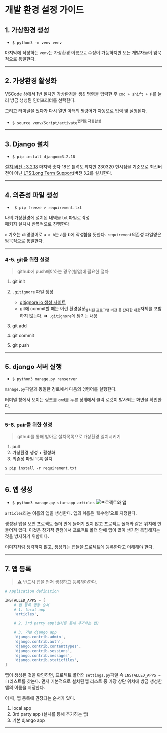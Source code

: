 # 개발 환경 설정 가이드

## 1. 가상환경 생성

- `$ python3 -m venv venv`

마지막에 작성하는 `venv`는 가상환경 이름으로 수정이 가능하지만 모든 개발자들이 암묵적으로 통일한다.

---

## 2. 가상환경 활성화

VSCode 상에서 1번 절차인 가상환경을 생성 명령을 입력한 후 `cmd + shift + P`를 눌러 방금 생성된 인터프리터를 선택한다.

그리고 터미널을 껐다가 다시 열면 아래의 명령어가 자동으로 입력 및 실행된다.

- `$ source venv/Script/activate`<sup>탭키로 자동완성</sup>

---

## 3. Django 설치

- `$ pip install django==3.2.18`

[설치 버전 : 3.2.18](https://static.djangoproject.com/img/release-roadmap.4cf783b31fbe.png)
마지막 숫자 18은 틀려도 되지만
230320 현시점을 기준으로 최신버전이 아닌 [LTS(Long Term Support)](https://ko.wikipedia.org/wiki/%EC%9E%A5%EA%B8%B0_%EC%A7%80%EC%9B%90_%EB%B2%84%EC%A0%84)버전 3.2를 설치한다.

---

## 4. 의존성 파일 생성

- ` $ pip freeze > requirement.txt`

나의 가상환경에 설치된 내역을 txt 파일로 작성\
패키지 설치시 반복적으로 진행한다

`>` 기호는 cli명령어로 `a > b`는 a를 b에 작성함을 뜻한다.
`requirement`의존성 파일명은 암묵적으로 통일한다.

---

### 4-5. git을 위한 설정

> github에 push해야하는 경우(협업)에 필요한 절차

1. git init
2. `.gitignore` 파일 생성

   - [gitignore io 생성 사이트](https://www.toptal.com/developers/gitignore)
   - git에 commit할 때는 이런 환경설정<sub>설치된 프로그램 버전 등 잡다한 내용</sub>자체를 포함하지 않는다. &rArr; `.gitignore`에 담기는 내용

3. git add
4. git commit
5. git push

---

## 5. django 서버 실행

- `$ python3 manage.py renserver`

`manage.py`파일과 동일한 경로에서 다음의 명령어를 실행한다.

터미널 창에서 보이는 링크를 `cmd`를 누른 상태에서 클릭
로켓이 발사되는 화면을 확인한다.

---

### 5-6. pair를 위한 설정

> github를 통해 받아온 설치목록으로 가상환경 일치시키기

1. pull
2. 가상환경 생성 + 활성화
3. 의존성 파일 목록 설치

`$ pip install -r requirement.txt`

---

## 6. 앱 생성

- `$ python3 manage.py startapp articles`
  ![프로젝트와 앱](/%08Django/%ED%94%84%EB%A1%9C%EC%A0%9D%ED%8A%B8%EC%99%80%20%EC%95%B1.png)

`articles`라는 이름의 앱을 생성한다.
앱의 이름은 '복수형'으로 지정한다.

생성된 앱을 보면 프로젝트 폴더 안에 들어가 있지 않고 프로젝트 폴더와 같은 위치에 만들어져 있다.
이것은 장기적 관점에서 프로젝트 폴더 안에 앱이 많이 생기면 복잡해지는 것을 방지하기 위함이다.

이미지처럼 생각하지 않고, 생성되는 앱들을 프로젝트에 등록한다고 이해해야 한다.

---

## 7. 앱 등록

> ⚠️ 반드시 앱을 먼저 생성하고 등록해야한다.

```python
# Application definition

INSTALLED_APPS = [
    # 앱 등록 권장 순서
    # 1. local app
    'articles',

    # 2. 3rd party app(설치를 통해 추가하는 앱)

    # 3. 기본 django app
    'django.contrib.admin',
    'django.contrib.auth',
    'django.contrib.contenttypes',
    'django.contrib.sessions',
    'django.contrib.messages',
    'django.contrib.staticfiles',
]
```

앱이 생성된 것을 확인하면, 프로젝트 폴더의 `settings.py`파일 속 `INSTALLED_APPS = []`리스트를 찾는다.
먼저 기본적으로 설치된 앱 리스트 중 가장 상단 위치에 방금 생성한 앱의 이름을 저장한다.

이 때, 앱 등록에 권장되는 순서가 있다.

1. local app
2. 3rd party app
   (설치를 통해 추가하는 앱)
3. 기본 django app

---
